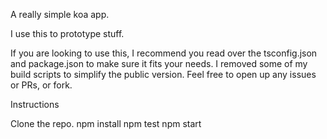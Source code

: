 A really simple koa app.

I use this to prototype stuff.

If you are looking to use this, I recommend you read over the tsconfig.json and package.json to make sure it fits your needs. I removed some of my build scripts to simplify the public version. Feel free to open up any issues or PRs, or fork.

Instructions

Clone the repo.
npm install
npm test
npm start
